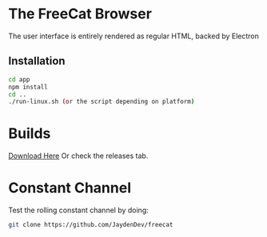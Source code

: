 # The FreeCat Browser
The user interface is entirely rendered as regular HTML, backed by Electron
## Installation
```bash
cd app
npm install
cd ..
./run-linux.sh (or the script depending on platform)
```
# Builds
[Download Here](https://dl.jaydendev.repl.co/freecat)
Or check the releases tab.
# Constant Channel
Test the rolling constant channel by doing:
```bash
git clone https://github.com/JaydenDev/freecat
```
